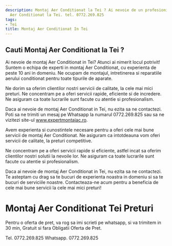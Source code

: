 ```yaml
---
description: Montaj Aer Conditionat la Tei ? Ai nevoie de un profesionist in Montaj
  Aer Conditionat la Tei. tel. 0772.269.825
tags:
- Tei
title: Montaj Aer Conditionat In Tei
---
```



## Cauti Montaj Aer Conditionat la Tei ?

Ai nevoie de montaj Aer Conditionat in Tei? Atunci ai nimerit locul potrivit! Suntem o echipa de experti in montaj Aer Conditionat, cu experienta de peste 10 ani in domeniu. Ne ocupam de montajul, intretinerea si reparatiile aerului conditionat pentru toate tipurile de aparate.

Ne dorim sa oferim clientilor nostri servicii de calitate, la cele mai mici preturi. Ne concentram pe a oferi servicii rapide, eficiente si de incredere. Ne asiguram ca toate lucrarile sunt facute cu atentie si profesionalism.

Daca ai nevoie de montaj Aer Conditionat in Tei, nu ezita sa ne contactezi. Poti sa ne trimiti un mesaj pe Whatsapp la numarul 0772.269.825 sau sa ne vizitezi site-ul <a href="www.expertmontajac.ro">www.expertmontajac.ro</a>.

Avem experienta si cunostintele necesare pentru a oferi cele mai bune servicii de montaj Aer Conditionat. Ne asiguram ca intotdeauna vom oferi servicii de calitate, la preturi competitive.

Ne concentram pe a oferi servicii rapide si eficiente, astfel incat sa oferim clientilor nostri solutii la nevoile lor. Ne asiguram ca toate lucrarile sunt facute cu atentie si profesionalism.

Daca ai nevoie de montaj Aer Conditionat in Tei, nu ezita sa ne contactezi. Te asteptam cu drag sa te bucuri de experienta noastra in domeniu si sa te bucuri de serviciile noastre. Contacteaza-ne acum pentru a beneficia de cele mai bune servicii la cele mai mici preturi!

# Montaj Aer Conditionat Tei Preturi
Pentru o oferta de pret, va rog sa imi scrieti pe whatsapp, si va trimitem in 30 min, Gratuit si fara Obligatii Oferta de Pret.

Tel. 0772.269.825
Whatsapp. 0772.269.825